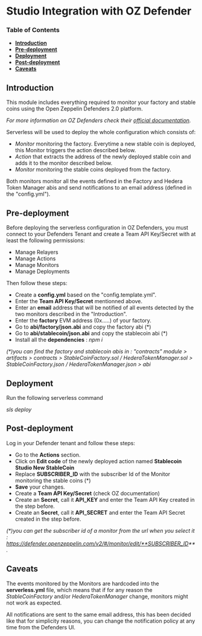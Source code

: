 # Studio Integration with OZ Defender

### Table of Contents
- **[Introduction](#Introduction)**<br>
- **[Pre-deployment](#Pre-deployment)**<br>
- **[Deployment](#Deployment)**<br>
- **[Post-deployment](#Post-deployment)**<br>
- **[Caveats](#Caveats)**<br>

## Introduction
This module includes everything required to monitor your factory and stable coins using the Open Zeppelin Defenders 2.0 platform.

_For more information on OZ Defenders check their [official documentation](https://docs.openzeppelin.com/defender/)._

Serverless will be used to deploy the whole configuration which consists of:

- _Monitor_ monitoring the factory. Everytime a new stable coin is deployed, this Monitor triggers the action described below.
- _Action_ that extracts the address of the newly deployed stable coin and adds it to the monitor described below.
- _Monitor_ monitoring the stable coins deployed from the factory.

Both monitors monitor all the events defined in the Factory and Hedera Token Manager abis and send notifications to an email address (defined in the "config.yml").


## Pre-deployment
Before deploying the serverless configuration in OZ Defenders, you must connect to your Defenders Tenant and create a Team API Key/Secret with at least the following permissions:
- Manage Relayers
- Manage Actions
- Manage Monitors
- Manage Deployments

Then follow these steps:

- Create a **config.yml** based on the "config.template.yml".
- Enter the **Team API Key/Secret** mentionned above.
- Enter an **email** address that will be notified of all events detected by the two monitors described in the "Introduction".
- Enter the **factory** EVM address (0x.....) of your factory.
- Go to **abi/factory/json.abi** and copy the factory abi (*)
- Go to **abi/stablecoin/json.abi** and copy the stablecoin abi (*)
- Install all the **dependencies** : _npm i_

_(*)you can find the factory and stablecoin abis in : "contracts" module > artifacts > contracts > StableCoinFactory.sol / HederaTokenManager.sol > StableCoinFactory.json / HederaTokenManager.json > abi_

## Deployment

Run the following serverless command

_sls deploy_

## Post-deployment
Log in your Defender tenant and follow these steps:

- Go to the **Actions** section.
- Click on **Edit code** of the newly deployed action named **Stablecoin Studio New StableCoin**
- Replace **SUBSCRIBER_ID** with the subscriber Id of the Monitor monitoring the stable coins (*)
- **Save** your changes.
- Create a **Team API Key/Secret** (check OZ documentation)
- Create an **Secret**, call it **API_KEY** and enter the Team API Key created in the step before.
- Create an **Secret**, call it **API_SECRET** and enter the Team API Secret created in the step before.


_(*)you can get the subscriber id of a monitor from the url when you select it : https://defender.openzeppelin.com/v2/#/monitor/edit/**SUBSCRIBER_ID**._


## Caveats
The events monitored by the Monitors are hardcoded into the **serverless.yml** file, which means that if for any reason the *StableCoinFactory* and/or *HederaTokenManager* change, monitors might not work as expected.

All notifications are sent to the same email address, this has been decided like that for simplicity reasons, you can change the notification policy at any time from the Defenders UI.
